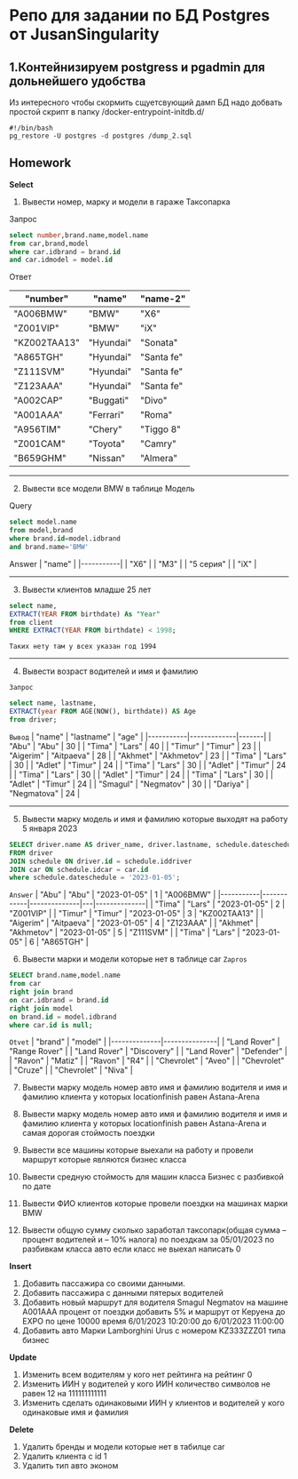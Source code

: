 # Репо для задании по БД Postgres от JusanSingularity

## 1.Контейнизируем postgress и pgadmin для дольнейшего удобства
Из интересного чтобы скормить сщуетсвующий дамп БД надо добвать простой скрипт в папку /docker-entrypoint-initdb.d/
```
#!/bin/bash
pg_restore -U postgres -d postgres /dump_2.sql
```
## Homework

__Select__
1.	Вывести номер, марку и модели в гараже Таксопарка

Запрос
```sql
select number,brand.name,model.name
from car,brand,model
where car.idbrand = brand.id
and car.idmodel = model.id
```
Ответ

| "number"     | "name"    | "name-2"   |
|--------------|-----------|------------|
| "A006BMW"    | "BMW"     | "X6"       |
| "Z001VIP"    | "BMW"     | "iX"       |
| "KZ002TAA13" | "Hyundai" | "Sonata"   |
| "A865TGH"    | "Hyundai" | "Santa fe" |
| "Z111SVM"    | "Hyundai" | "Santa fe" |
| "Z123AAA"    | "Hyundai" | "Santa fe" |
| "A002CAP"    | "Buggati" | "Divo"     |
| "A001AAA"    | "Ferrari" | "Roma"     |
| "A956TIM"    | "Chery"   | "Tiggo 8"  |
| "Z001CAM"    | "Toyota"  | "Camry"    |
| "B659GHM"    | "Nissan"  | "Almera"   |
___
2.	Вывести все модели BMW в таблице Модель

Query
```sql
select model.name
from model,brand
where brand.id=model.idbrand
and brand.name='BMW'
```
Answer
| "name"    |
|-----------|
| "X6"      |
| "M3"      |
| "5 серия" |
| "iX"      |
___
3.	Вывести клиентов младше 25 лет
```sql
select name,
EXTRACT(YEAR FROM birthdate) As "Year"
from client
WHERE EXTRACT(YEAR FROM birthdate) < 1998;
```
`Таких нету там у всех указан год 1994`
___

4.	Вывести возраст водителей и имя и фамилию

`Запрос`
```sql
select name, lastname, 
EXTRACT(year FROM AGE(NOW(), birthdate)) AS Age
from driver;
```
`Вывод`
| "name"    | "lastname"  | "age" |
|-----------|-------------|-------|
| "Abu"     | "Abu"       | 30    |
| "Tima"    | "Lars"      | 40    |
| "Timur"   | "Timur"     | 23    |
| "Aigerim" | "Aitpaeva"  | 28    |
| "Akhmet"  | "Akhmetov"  | 23    |
| "Tima"    | "Lars"      | 30    |
| "Adlet"   | "Timur"     | 24    |
| "Tima"    | "Lars"      | 30    |
| "Adlet"   | "Timur"     | 24    |
| "Tima"    | "Lars"      | 30    |
| "Adlet"   | "Timur"     | 24    |
| "Tima"    | "Lars"      | 30    |
| "Adlet"   | "Timur"     | 24    |
| "Smagul"  | "Negmatov"  | 30    |
| "Dariya"  | "Negmatova" | 24    |
___

5.	Вывести марку модель и имя и фамилию которые выходят на работу 5 января 2023

```sql
SELECT driver.name AS driver_name, driver.lastname, schedule.dateschedule, schedule.idcar, car.number
FROM driver
JOIN schedule ON driver.id = schedule.iddriver
JOIN car ON schedule.idcar = car.id
where schedule.dateschedule = '2023-01-05';
```
`Answer`
| "Abu"     | "Abu"      | "2023-01-05" | 1 | "A006BMW"    |
|-----------|------------|--------------|---|--------------|
| "Tima"    | "Lars"     | "2023-01-05" | 2 | "Z001VIP"    |
| "Timur"   | "Timur"    | "2023-01-05" | 3 | "KZ002TAA13" |
| "Aigerim" | "Aitpaeva" | "2023-01-05" | 4 | "Z123AAA"    |
| "Akhmet"  | "Akhmetov" | "2023-01-05" | 5 | "Z111SVM"    |
| "Tima"    | "Lars"     | "2023-01-05" | 6 | "A865TGH"    |

6.	Вывести марки и модели которые нет в таблице car
`Zapros`
```sql
SELECT brand.name,model.name
from car
right join brand
on car.idbrand = brand.id
right join model
on brand.id = model.idbrand
where car.id is null;
```
`Otvet`
| "brand"      | "model"       |
|--------------|---------------|
| "Land Rover" | "Range Rover" |
| "Land Rover" | "Discovery"   |
| "Land Rover" | "Defender"    |
| "Ravon"      | "Matiz"       |
| "Ravon"      | "R4"          |
| "Chevrolet"  | "Aveo"        |
| "Chevrolet"  | "Cruze"       |
| "Chevrolet"  | "Niva"        |

7.	Вывести марку модель номер авто имя и фамилию водителя и имя и фамилию клиента у которых locationfinish равен Astana-Arena

8.	Вывести марку модель номер авто имя и фамилию водителя и имя и фамилию клиента у которых locationfinish равен Astana-Arena и самая дорогая стоймость поездки
9.	Вывести все машины которые выехали на работу и провели маршрут которые являются бизнес класса
10.	Вывести средную стоймость для машин класса Бизнес с разбивкой по дате
11.	Вывести ФИО клиентов которые провели поездки на машинах марки BMW 
12.	Вывести общую сумму сколько заработал таксопарк(общая сумма – процент водителей и – 10% налога) по поездкам за 05/01/2023 по разбивкам класса авто если класс не выехал написать 0

__Insert__

1.	Добавить пассажира со своими данными.
2.	Добавить пассажира с данными пятерых водителей
3.	Добавить новый маршрут для водителя Smagul Negmatov на машине А001ААА процент от поездки добавить 5% и маршрут от Керуена до EXPO по цене 10000 время 6/01/2023 10:20:00 до 6/01/2023 11:00:00
4.	Добавить авто Марки Lamborghini Urus с номером KZ333ZZZ01 типа бизнес


__Update__ 
1.	Изменить всем водителям у кого нет рейтинга на рейтинг 0
2.	Изменить ИИН у водителей у кого ИИН количество символов не равен 12 на 111111111111
3.	Изменить сделать одинаковыми ИИН у клиентов и водителей у кого одинаковые имя и фамилия

__Delete__ 
1.	Удалить бренды и модели которые нет в табилце car 
2.	Удалить клиента с id 1 
3.	Удалить тип авто эконом

